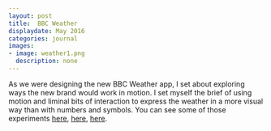 ```yaml
---
layout: post
title:  BBC Weather
displaydate: May 2016
categories: journal
images:
- image: weather1.png
  description: none
---
```

As we were designing the new BBC Weather app, I set about exploring ways the new brand would work in motion. I set myself the brief of using motion and liminal bits of interaction to express the weather in a more visual way than with numbers and symbols. You can see some of those experiments [here](https://www.youtube.com/watch?v=p-uPto1JQaM), [here](https://www.youtube.com/watch?v=T0lVJAh9deM), [here](https://www.youtube.com/watch?v=VUOJ34fnST4).
